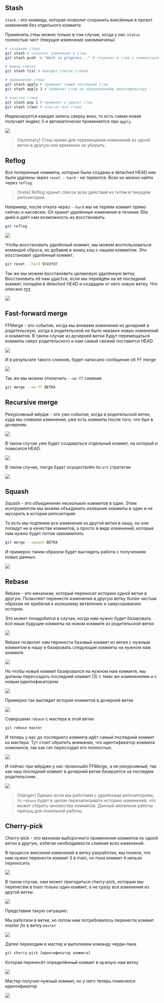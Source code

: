 
## Stash

`stash` - это команда, которая позволит сохранить внесённые в проект изменения без отдельного коммита

Применить стеш можно только в том случае, когда у нас `status` полностью чист (текущие изменения закоммичены)

```bash
# создание стеша
git stash # сохранит изменения в стеш
git stash push -m "Work in progress..." # сохранит в стеш с комментарием

# вывод списка 
git stash list # выведет список стешей

# применение стеша
git stash apply # применит самый последний стэш
git stash apply 1 # применит стеш по определённому идентификатору

# очистка стеша
git stash pop 1 # применит и удалит стеш
git stash clear # очистит все стеши
```

Индексируется каждая запись сверху вниз, то есть самая новая получает индекс 0 и автоматически применяется при `apply`.

![](_png/Pasted%20image%2020240903122414.png)

>[!summary] Стеш нужен для перемещения изменений из одной ветки в другую или временно их убирать.

## Reflog

Все потерянные коммиты, которые были созданы в detached HEAD или были удалены через `reset --hard` - не теряются. Всех их можно найти через `reflog`. 

>[!note] Reflog хранит список всех действий из гитом в текущем репозитории.

Например, после отката через `--hard` мы не теряем коммит прямо сейчас и насовсем. Git хранит удалённые изменения в течение 30и дней и даёт нам возможность их восстановить.

```bash
git reflog
```

![](_png/Pasted%20image%2020240903125959.png)

Чтобы восстановить удалённый коммит, мы можем воспользоваться командой сброса, но добавив в конец хэш с нашим коммитом. Это восстановит удалённый коммит.

```bash
git reset --hard 9743fd7
```

Так же мы можем восстановить целиковую удалённую ветку. Восстановить её нам удастся, если мы перейдём на её последний коммит, попадём в detached HEAD и создадим от него новую ветку. Что описано [тут](5.%20Удаление.md).

![](_png/Pasted%20image%2020240903130905.png)

## Fast-forward merge

FFMerge - это событие, когда мы вливаем изменения из дочерней в родительскую, когда в родительской не было никаких новых изменений и коммитов. В таком случае из дочерней ветки будут перемещаться коммиты сверх родительского и нам самый свежий поставится HEAD 

![](_png/Pasted%20image%2020240903131631.png)

И в результате такого слияния, будет написано сообщение об FF merge

![](_png/Pasted%20image%2020240903132225.png)

Так же мы можем отключить `--no-ff` слияние

```bash
git merge --no-ff ВЕТКА
```

## Recursive merge

Рекурсивный мёрдж - это уже событие, когда в родительской ветке, куда мы сливаем изменения, уже есть коммиты после того, что был в дочернем.

![](_png/Pasted%20image%2020240903132316.png)

В таком случае уже будет создаваться отдельный коммит, на который и повесится HEAD.

![](_png/Pasted%20image%2020240903132328.png)

В таком случае, merge будет осуществлён по `ort` стратегии

![](_png/Pasted%20image%2020240903134812.png)

## Squash

Squash - это объединение нескольких коммитов в один. Этим иснтрументом мы можем объединить излишние коммиты в один и не мусорить в истории репозитория

То есть мы подтянем все изменения из другой ветки в нашу, но они попадут не в качестве коммитов, а просто в виде изменений, которые нам нужно будет потом закоммитить

```bash
git merge --squash ВЕТКА
```

И примерно таким образом будет выглядеть работа с получением новых данных:

![](_png/Pasted%20image%2020240903135736.png)

## Rebase

Rebase - это механизм, который переносит историю одной ветки в другую. Позволяет перенести изменения в другую ветку более чистым образом не прибегая к излишнему ветвлению и замусориванию истории.

Это может понадобится в случае, когда нам нужно будет базировать все наши будущие коммиты на новом коммите из родительской ветки

![](_png/Pasted%20image%2020240903140020.png)

Rebase позволит нам перенести базовый коммит из ветки с нужным коммитом в нашу и базировать следующие коммиты на нужном нам коммите

![](_png/Pasted%20image%2020240903140031.png)

Но чтобы новый коммит базировался на нужном нам коммите, мы должны пересоздать последний коммит (3) с теми же изменениями и с новым идентификатором

![](_png/Pasted%20image%2020240903140051.png)

Примерно так выглядит история коммитов в дочерней ветке

![](_png/Pasted%20image%2020240903140933.png)

Совершаем `rebase` с мастера в этой ветке

```bash
git rebase master
```

И теперь у нас до последнего коммита идёт самый последний коммит из мастера. Тут стоит обратить внимание, что идентификатор коммита изменился, так как гит пересоздал его полностью.

![](_png/Pasted%20image%2020240903141032.png)

И сейчас при мёрдже у нас произошёл FFMerge, а не рекурсивный, так как наш последний коммит в дочерней ветке базируется на последем родительским.

![](_png/Pasted%20image%2020240903141152.png)

>[!danger] Однако если мы работаем с удалённым репозиторием, то `rebase` будет в целом перезаписывать историю изменений, что может стереть множество коммитов. Данный механизм работы присущ для локальной работы. 

## Cherry-pick

Cherry-pick - это мехнизм выборочного применения коммитов из одной ветки в другую, избегая необходимости слияния всех изменений.

В процессе внесения изменений в ветку разработки, мы поняли, что нам нужно перенести коммит 3 в main, но пока коммит 4 нельзя переносить

![](_png/Pasted%20image%2020240903142952.png)

В таком случае, нам может пригодиться cherry-pick, которым мы перенесём в main только один коммит, а не сразу все изменения из другой ветки.

![](_png/Pasted%20image%2020240903143006.png)

Представим такую ситуацию:

Мы работали в ветке, но потом нам потребовалось перенести коммит *master fix* в ветку `master`

![](_png/Pasted%20image%2020240903144231.png)

Далее переходим в мастер и выполняем команду черри-пика

```bash
git cherry-pick [идентификатор коммита]
```

Которая перенесёт определённый коммит в нужную нам ветку

![](_png/Pasted%20image%2020240903144646.png)

Мастер получил нужный коммит, но у него теперь поменялся идентификатор

![](_png/Pasted%20image%2020240903144814.png)
